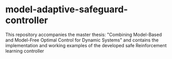 # model-adaptive-safeguard-controller
This repository accompanies the master thesis: "Combining Model-Based and Model-Free Optimal Control for Dynamic Systems" and contains the implementation and working examples of the developed safe Reinforcement learning controller
